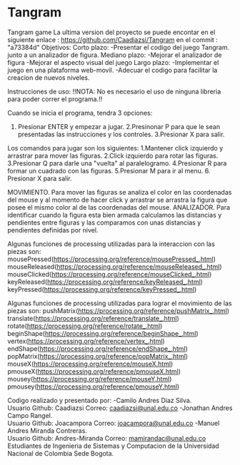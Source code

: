 # Tangram
Tangram game
La ultima version del proyecto se puede encontar en el siguiente enlace :
https://github.com/Caadiazsi/Tangram
en el commit : "a73384d"
Objetivos:
Corto plazo:
-Presentar el codigo del juego Tangram. junto a un analizador de figura.
Mediano plazo:
-Mejorar el analizador de figura
-Mejorar el aspecto visual del juego
Largo plazo:
-Implementar el juego en una plataforma web-movil.
-Adecuar el codigo para facilitar la creacion de nuevos niveles.

Instrucciones de uso:
!!NOTA: No es necesario el uso de ninguna libreria para poder correr el programa.!!

Cuando se inicia el programa, tendra 3 opciones:
1. Presionar ENTER y empezar a jugar.
2.Presinonar P para que le sean presentadas las instrucciones y los controles.
3.Presionar X para salir.

Los comandos para jugar son los siguientes:
1.Mantener click izquierdo y arrastrar para mover las figuras.
2.Click izquierdo para rotar las figuras.
3.Presionar Q para darle una "vuelta" al paralelogramo.
4.Presionar R para formar un cuadrado con las figuras.
5.Presionar M para ir al menu.
6. Presionar X para salir.

MOVIMIENTO.
Para mover las figuras se analiza el color en las coordenadas del mouse y al momento de hacer click y arrastrar se arrastra la
figura que posee el mismo color al de las coordenadas del mouse.
ANALIZADOR.
Para identificar cuando la figura esta bien armada calculamos las distancias y pendientes entre figuras y las comparamos con 
unas distancias y pendientes definidas por nivel.

Algunas funciones de processing utilizadas para la interaccion con las piezas son: 
mousePressed(https://processing.org/reference/mousePressed_.html)
mouseReleased(https://processing.org/reference/mouseReleased_.html)
mouseClicked(https://processing.org/reference/mouseClicked_.html)
keyReleased(https://processing.org/reference/keyReleased_.html)
keyPressed(https://processing.org/reference/keyPressed_.html)

Algunas funciones de processing utilizadas para lograr el movimiento de las piezas son:
pushMatrix(https://processing.org/reference/pushMatrix_.html)
translate(https://processing.org/reference/translate_.html)
rotate(https://processing.org/reference/rotate_.html)
beginShape(https://processing.org/reference/beginShape_.html)
vertex(https://processing.org/reference/vertex_.html)
endShape(https://processing.org/reference/endShape_.html)
popMatrix(https://processing.org/reference/popMatrix_.html)
mouseX(https://processing.org/reference/mouseX.html)
pmouseX(https://processing.org/reference/pmouseX.html)
mousey(https://processing.org/reference/mouseY.html)
pmousey(https://processing.org/reference/pmouseY.html)

Codigo realizado y presentado por:
-Camilo Andres Diaz Silva.          
  Usuario Github: Caadiazsi
  Correo: caadiazsi@unal.edu.co
-Jonathan Andres Campo Rangel.      
  Usuario Github: Joacampora
  Correo: joacampora@unal.edu.co
-Manuel Andres Miranda Contreras.   
  Usuario Github: Andres-Miranda
  Correo: mamirandac@unal.edu.co
Estudiantes de Ingenieria de Sistemas y Computacion de la Universidad Nacional de Colombia Sede Bogota.
